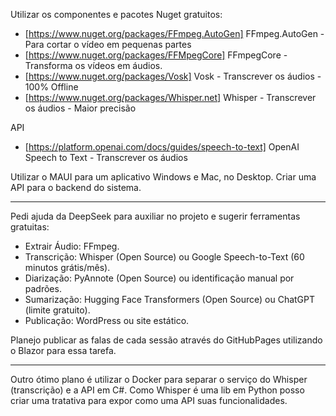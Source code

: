 Utilizar os componentes e pacotes Nuget gratuitos:

- [https://www.nuget.org/packages/FFmpeg.AutoGen] FFmpeg.AutoGen - Para cortar o vídeo em pequenas partes
- [https://www.nuget.org/packages/FFMpegCore] FFmpegCore - Transforma os vídeos em áudios.
- [https://www.nuget.org/packages/Vosk] Vosk - Transcrever os áudios - 100% Offline
- [https://www.nuget.org/packages/Whisper.net] Whisper - Transcrever os áudios - Maior precisão

API
- [https://platform.openai.com/docs/guides/speech-to-text] OpenAI Speech to Text - Transcrever os áudios


Utilizar o MAUI para um aplicativo Windows e Mac, no Desktop.
Criar uma API para o backend do sistema.

---

Pedi ajuda da DeepSeek para auxiliar no projeto e sugerir ferramentas gratuitas:
- Extrair Áudio: FFmpeg.
- Transcrição: Whisper (Open Source) ou Google Speech-to-Text (60 minutos grátis/mês).
- Diarização: PyAnnote (Open Source) ou identificação manual por padrões.
- Sumarização: Hugging Face Transformers (Open Source) ou ChatGPT (limite gratuito).
- Publicação: WordPress ou site estático.

Planejo publicar as falas de cada sessão através do GitHubPages utilizando o Blazor para essa tarefa.

---

Outro ótimo plano é utilizar o Docker para separar o serviço do Whisper (transcrição) e a API em C#. Como Whisper é uma lib em Python posso criar uma tratativa para expor como uma API suas funcionalidades.
